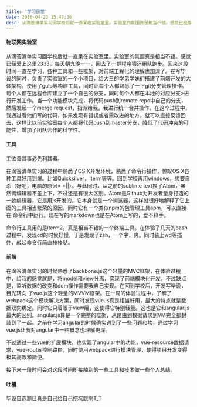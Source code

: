 ```yaml
---
title: '学习日常'
date: 2016-04-23 15:47:36
desc: 从滴答清单实习回学校后就一直呆在实验室里。实验室的氛围真是相当不错。感觉已经爱上这里2333。每天朝九晚十一，回去了一群程序猿还组队跑步。回来这段时间一直在学习，各种工具和一些框架，对前端工程化的理解也加深了。
---
```


#### 物联网实验室
从滴答清单实习回学校后就一直呆在实验室里。实验室的氛围真是相当不错。感觉已经爱上这里2333。每天朝九晚十一，回去了一群程序猿还组队跑步。回来这段时间一直在学习，各种工具和一些框架，对前端工程化的理解也加深了。在写毕
设的同时，负责了实验室的一个小项目，给大三的学弟学妹们搭建了前端开发的大体架构。使用了gulp等构建工具，同时让每个人都熟悉了一下git分支管理操作。每个人都在远程仓库建立了一个自己的分支，同时每个人都在本地的对应分支>进行开发工作。当一个功能模块完成，将代码push到remote repo中自己的分支，然后发起一个merge request，指派给我，我进行统一合并操作。在这个过程中，我通过看他们写的代码，如果发现有错误或者需改进的地方，就可以直接反馈回
去，这样比以前实验室每个人都将代码push到master分支，降低了代码冲突的可能性，增加了团队合作的科学性。

#### 工具
工欲善其事必先利其器。

在滴答清单实习的过程中熟悉了OS X开发环境，熟悉了命令行操作，惊叹OS X各种工具好用到爆。比如Quicksilver，iterm等等。回到学校再用windows，想要自杀（好吧，电脑的原因= =||）。与此同时，从之前的sublime text换了Atom，虽
然俩编辑器不差上下，不过还是有很大区别。Atom是Github为开发者量身打造的一款编辑器，它是用js开发的。它本身就是一个浏览器，这样就很好地解释了它上面的工具相当繁荣的原因。同时它有一个类似npm的包管理工具apm，可以直接在
命令行中运行。现在写的markdown也是在Atom上写的，爱不释手。

命令行工具用的是iterm2，真是相当不错的一个终端工具。在体验了几天的bash过程中，发现cd的时候好慢，于是发现了zsh，一个字，爽。同时装上wd等插件，敲起命令行简直棒棒哒。

#### 前端
在滴答清单实习的时候熟悉了backbone.js这个轻量的MVC框架，在体验过程中，给我的感觉就是，将model和view分离，实现了前端模块化开发，不过缺点是，监听数据的改变和dom操作需要我自己实现。在回到学校后，开发写毕设，目光转向
了vue.js这个轻量的MVVM框架。在一周的体验过程中，了解了webpack这个模块解决方案，同时发现vue.js真是相当好用，最大的特点就是数据双向绑定。同时它只着眼于view层，这使得它特别轻量。这也是它和angular.js最大的区别。angular.js算是一个完整的框架，从路由到数据请求到VM完全都封装到了一起。之前在学习angular的时候确实遇到了一些问题和坎，通过学习vue.js让我对angular中一些概念也理解更深。

不过通过一些vue的扩展模块，也实现了angular中的功能，vue-resource数据请求，vue-router控制路由，同时使用webpack进行模块管理，使得项目开发变得极其高效和简便。

接下来一段时间会对这段时间所接触到的一些工具和技术做一些个人总结。

#### 吐槽
毕设自选题目真是自己给自己挖坑跳啊T_T

